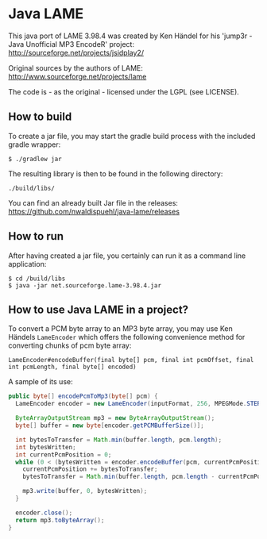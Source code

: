# Java LAME
This java port of LAME 3.98.4 was created by Ken Händel for his 'jump3r - Java Unofficial MP3 EncodeR' project:
http://sourceforge.net/projects/jsidplay2/

Original sources by the authors of LAME: http://www.sourceforge.net/projects/lame

The code is - as the original - licensed under the LGPL (see LICENSE).

## How to build 

To create a jar file, you may start the gradle build process with the included gradle wrapper:

    $ ./gradlew jar
    
The resulting library is then to be found in the following directory:

    ./build/libs/
    
You can find an already built Jar file in the releases: https://github.com/nwaldispuehl/java-lame/releases

## How to run

After having created a jar file, you certainly can run it as a command line application:

    $ cd /build/libs
    $ java -jar net.sourceforge.lame-3.98.4.jar

## How to use Java LAME in a project?

To convert a PCM byte array to an MP3 byte array, you may use Ken Händels ```LameEncoder``` which offers the 
following convenience method for converting chunks of pcm byte array:

```
LameEncoder#encodeBuffer(final byte[] pcm, final int pcmOffset, final int pcmLength, final byte[] encoded)
```

A sample of its use:

```java
public byte[] encodePcmToMp3(byte[] pcm) {
  LameEncoder encoder = new LameEncoder(inputFormat, 256, MPEGMode.STEREO, Lame.QUALITY_HIGHEST, false);

  ByteArrayOutputStream mp3 = new ByteArrayOutputStream();
  byte[] buffer = new byte[encoder.getPCMBufferSize()];

  int bytesToTransfer = Math.min(buffer.length, pcm.length);
  int bytesWritten;
  int currentPcmPosition = 0;
  while (0 < (bytesWritten = encoder.encodeBuffer(pcm, currentPcmPosition, bytesToTransfer, buffer))) {
    currentPcmPosition += bytesToTransfer;
    bytesToTransfer = Math.min(buffer.length, pcm.length - currentPcmPosition);

    mp3.write(buffer, 0, bytesWritten);
  }

  encoder.close();
  return mp3.toByteArray();
}
```
